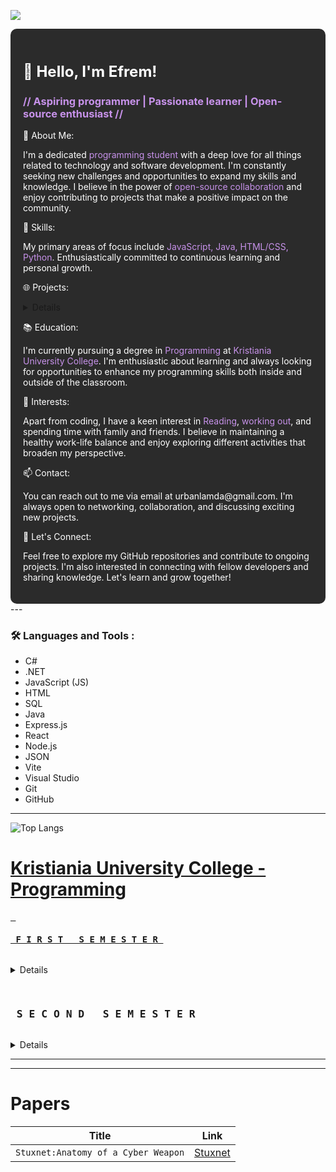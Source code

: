 ![](https://komarev.com/ghpvc/?username=EfremMic&label=PROFILE+VIEWS)
<div style="background-color: #2b2b2b; padding: 20px; border-radius: 10px;">
  <h1 style="color: #ffffff; font-size: 24px;">👋 Hello, I'm Efrem!</h1>
  
  
  <h3 style="color: #c792ea;">// Aspiring programmer | Passionate learner | Open-source enthusiast //</h3>

  <p style="color: #ffffff;">🌟 About Me:</p>
  <p style="color: #ffffff;">I'm a dedicated <span style="color: #c792ea;"> programming student</span> with a deep love for all things related to technology and software development. I'm constantly seeking new challenges and opportunities to expand my skills and knowledge. I believe in the power of <span style="color: #c792ea;">open-source collaboration</span> and enjoy contributing to projects that make a positive impact on the community.</p>

  <p style="color: #ffffff;">💼 Skills:</p>
  <p style="color: #ffffff;">My primary areas of focus include <span style="color: #c792ea;">JavaScript, Java, HTML/CSS, Python</span>. Enthusiastically committed to continuous learning and personal growth.
<p style="color: #ffffff;">🌐 Projects:</p>
<details >
<p style="color: #ffffff;">I'm still working on projects to develop and enhance my skills. These projects provide me with valuable opportunities to apply my knowledge, collaborate with others, and gain hands-on experience in various areas of programming.</p>
</details>

  <p style="color: #ffffff;">📚 Education:</p>
  <p style="color: #ffffff;">I'm currently pursuing a degree in <span style="color: #c792ea;">Programming</span> at <span style="color: #c792ea;">Kristiania University College</span>. I'm enthusiastic about learning and always looking for opportunities to enhance my programming skills both inside and outside of the classroom.</p>

  <p style="color: #ffffff;">🌱 Interests:</p>
<p style="color: #ffffff;">Apart from coding, I have a keen interest in <span style="color: #c792ea;">Reading</span>, <span style="color: #c792ea;">working out</span>, and spending time with family and friends. I believe in maintaining a healthy work-life balance and enjoy exploring different activities that broaden my perspective.</p>


  <p style="color: #ffffff;">📫 Contact:</p>
  <p style="color: #ffffff;">You can reach out to me via email at urbanlamda@gmail.com. I'm always open to networking, collaboration, and discussing exciting new projects.</p>

  <p style="color: #ffffff;">🤝 Let's Connect:</p>
  <p style="color: #ffffff;">Feel free to explore my GitHub repositories and contribute to ongoing projects. I'm also interested in connecting with fellow developers and sharing knowledge. Let's learn and grow together!</p>
</div>
<div>
  ---

### :hammer_and_wrench: Languages and Tools :

- C#
- .NET
- JavaScript (JS)
- HTML
- SQL
- Java
- Express.js
- React
- Node.js
- JSON
- Vite
- Visual Studio
- Git
- GitHub
</div>

**************************************************************************************************************
![Top Langs](https://github-readme-stats.vercel.app/api/top-langs/?username=EfremMic&layout=compact)

<h1> <a href="https://www.kristiania.no/studier/bachelor/informasjonsteknologi-programmering/" </a> Kristiania University College - Programming </h1>

<pre> <h4> F I R S T   S E M E S T E R </h4></pre>
<details >
<ul dir="auto">
<li><a href="https://">PGR103 - Creative webproject Lectures #Will be added soon!</a> 
<ul dir="auto">
<li><a href="https://github.com/EfremMic/Pre_Exam_web_project_EA_SPORT">My-Pre-exam web-project</a></li> 
</ul>
</li>
<li><a href="https:">PGR102, Intro. to Programming</a> 
<ul dir="auto">
<li><a href="https:">PGR102, Course requirements</a></li>
</ul>
</li>
  
<li><a href="https://github.com/EfremMic/Digital_Technology_Lectures">TK1104-Digital Techonology Lectures</a></li>
<ul dir="auto">
<li><a href="https://github.com/EfremMic/AI-Supercomputers-VS-Metaverse-PPW/blob/main/METAVERSE-%20EFREM%20MICKAEL.pdf">My-Pre-exam presentation</a></li> 
</ul>
<li><a href="https://github.com/EfremMic/Database-lectures-2022">DB1102 - Database Lectures</a>
<ul dir="auto">
<li><a href="https:">DB1102, Course requirements</a></li> 
</ul>
</li>
</ul>
</details>

<pre> <h3> S E C O N D   S E M E S T E R </h3></pre>
<details >
<ul dir="auto">
<li><a href="https://">TK2100 - Information Security -Exam</a> 
<ul dir="auto">
<li><a href="https://github.com/EfremMic/INFORMATION-SECURITY-COURSE-REQUIREMENTS-TK2100-2023/blob/main/Innlevering-Stuxnet-Efrem.pdf">TK2100, Course requirements</a>"(Godkjent)</li> 
</ul>
  
<li><a href="https:">PGR1121, Programing in Java, Exam</a></li>

  
<li><a href="https://github.com/EfremMic/Data-Structure-And-Algorithms-EXAM-2023">PG4200, Algorithm and datastructure, Exam</a></li>
</li>
</ul>

</details>

---
---
<h1>Papers</h1>

|Title |Link |
| --- | --- |
| `Stuxnet:Anatomy of a Cyber Weapon` |<a href="https://github.com/EfremMic/INFORMATION-SECURITY-COURSE-REQUIREMENTS-TK2100-2023/blob/main/Innlevering-Stuxnet-Efrem.pdf">Stuxnet</a> |






